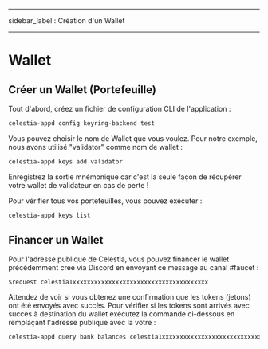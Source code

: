 - - -
sidebar_label : Création d'un Wallet
- - -

# Wallet

## Créer un Wallet (Portefeuille)

Tout d'abord, créez un fichier de configuration CLI de l'application :

 ```sh
 celestia-appd config keyring-backend test
 ```

Vous pouvez choisir le nom de Wallet que vous voulez. Pour notre exemple, nous avons utilisé "validator" comme nom de wallet :

```sh
celestia-appd keys add validator
```

Enregistrez la sortie mnémonique car c'est la seule façon de récupérer votre wallet de validateur en cas de perte !

Pour vérifier tous vos portefeuilles, vous pouvez exécuter :

```sh
celestia-appd keys list
```

## Financer un Wallet

Pour l'adresse publique de Celestia, vous pouvez financer le wallet précédemment créé via Discord en envoyant ce message au canal #faucet :

```text
$request celestia1xxxxxxxxxxxxxxxxxxxxxxxxxxxxxxxxxxxxxx
```

Attendez de voir si vous obtenez une confirmation que les tokens (jetons) ont été envoyés avec succès. Pour vérifier si les tokens sont arrivés avec succès à destination du wallet exécutez la commande ci-dessous en remplaçant l'adresse publique avec la vôtre :

```sh
celestia-appd query bank balances celestia1xxxxxxxxxxxxxxxxxxxxxxxxxxxxxxxxxxxxxx
```
